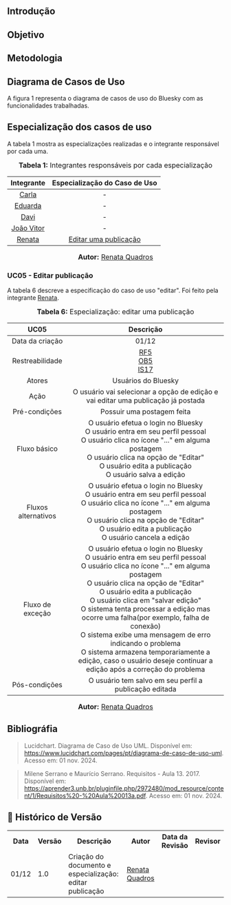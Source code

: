## Introdução

## Objetivo

## Metodologia

## Diagrama de Casos de Uso

A figura 1 representa o diagrama de casos de uso do Bluesky com as  funcionalidades trabalhadas.

## Especialização dos casos de uso

A tabela 1 mostra as especializações realizadas e o integrante responsável por cada uma.

<center>
<font size="3"><b>Tabela 1:</b> Integrantes responsáveis por cada especialização</font>

| Integrante | Especialização do Caso de Uso |
|:----------:|:--------:|
| [Carla](https://github.com/ccarlaa) | - |
| [Eduarda](https://github.com/erteduarda) | - |
| [Davi](https://github.com/Jagaima) | - |
| [João Vitor](https://github.com/Joa0V) | - |
| [Renata](https://github.com/Renatinha28) | [Editar uma publicação](#edição1) |

<font size="3"><b>Autor:</b> <a href="https://github.com/Renatinha28">Renata Quadros</a></font> 
</center>

###

###

###

###

<a id="edição1"></a>
### UC05 - Editar publicação

A tabela 6 descreve a especificação do caso de uso "editar". Foi feito pela integrante [Renata](https://github.com/Renatinha28).

<center>
<font size="3"><b>Tabela 6:</b> Especialização: editar uma publicação </font>

| UC05 | Descrição |
|:-----:|:---------:|
|Data da criação| 01/12|2024 |
|Restreabilidade| [RF5](https://requisitos-de-software.github.io/2024.2-Grupo01/PerfilUsuario/Tecnicas/Requisitosel/) <br> [OB5](https://requisitos-de-software.github.io/2024.2-Grupo01/PerfilUsuario/PerfilUser/) <br> [IS17](https://requisitos-de-software.github.io/2024.2-Grupo01/PerfilUsuario/Tecnicas/Introspeccao/) |
|Atores| Usuários do Bluesky |
|Ação| O usuário vai selecionar a opção de edição e vai editar uma publicação já postada |
|Pré-condições| Possuir uma postagem feita |
|Fluxo básico| O usuário efetua o login no Bluesky <br> O usuário entra em seu perfil pessoal <br> O usuário clica no ícone "..." em alguma postagem <br> O usuário clica na opção de "Editar" <br> O usuário edita a publicação <br> O usuário salva a edição <br> |
|Fluxos alternativos| O usuário efetua o login no Bluesky <br> O usuário entra em seu perfil pessoal <br> O usuário clica no ícone "..." em alguma postagem <br> O usuário clica na opção de "Editar" <br> O usuário edita a publicação <br> O usuário cancela a edição <br> |
|Fluxo de exceção| O usuário efetua o login no Bluesky <br> O usuário entra em seu perfil pessoal <br> O usuário clica no ícone "..." em alguma postagem <br> O usuário clica na opção de "Editar" <br> O usuário edita a publicação <br> O usuário clica em "salvar edição" <br> O sistema tenta processar a edição mas ocorre uma falha(por exemplo, falha de conexão) <br> O sistema exibe uma mensagem de erro indicando o problema <br> O sistema armazena temporariamente a edição, caso o usuário deseje continuar a edição após a correção do problema <br> |
|Pós-condições| O usuário tem salvo em seu perfil a publicação editada |

<font size="3"><b>Autor:</b> <a href="https://github.com/Renatinha28">Renata Quadros</a></font> 
</center>

## Bibliográfia
> Lucidchart. Diagrama de Caso de Uso UML. Disponível em: <https://www.lucidchart.com/pages/pt/diagrama-de-caso-de-uso-uml>. Acesso em: 01 nov. 2024.

> Milene Serrano e Maurício Serrano. Requisitos - Aula 13. 2017. Disponível em: https://aprender3.unb.br/pluginfile.php/2972480/mod_resource/content/1/Requisitos%20-%20Aula%20013a.pdf. Acesso em: 01 nov. 2024.

## :round_pushpin: Histórico de Versão 

<div align="center">
    <table>
        <tr>
            <th>Data</th>
            <th>Versão</th>
            <th>Descrição</th>
            <th>Autor</th>
            <th>Data da Revisão</th>
            <th>Revisor</th>
        </tr>
        <tr>
            <td>01/12</td>
            <td>1.0</td>
            <td>Criação do documento e especialização: editar publicação </td>
            <td><a href="https://github.com/Renatinha28">Renata Quadros</a></td>
            <td></td>
            <td><a href=""></a></td>
        </tr>
    </table>
</div>